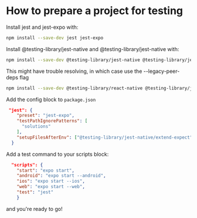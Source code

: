 # How to prepare a project for testing

Install jest and jest-expo with:

```bash
npm install --save-dev jest jest-expo
```

Install @testing-library/jest-native and @testing-library/jest-native with:

```bash
npm install --save-dev @testing-library/jest-native @testing-library/jest-native
```

This might have trouble resolving, in which case use the --legacy-peer-deps flag

```bash
npm install --save-dev @testing-library/react-native @testing-library/jest-native --legacy-peer-deps
```

Add the config block to `package.json`

```json
 "jest": {
    "preset": "jest-expo",
    "testPathIgnorePatterns": [
      "solutions"
    ],
    "setupFilesAfterEnv": ["@testing-library/jest-native/extend-expect"]
  }
```

Add a test command to your scripts block:

```json
  "scripts": {
    "start": "expo start",
    "android": "expo start --android",
    "ios": "expo start --ios",
    "web": "expo start --web",
    "test": "jest"
	}
```

and you're ready to go!
